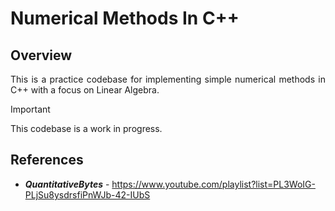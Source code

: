 # Numerical Methods In C++

## Overview
<p align=justify>
This is a practice codebase for implementing simple numerical methods in C++ 
with a focus on Linear Algebra.
</p>

> [!IMPORTANT]
> This codebase is a work in progress.

## References
+ ***QuantitativeBytes*** - https://www.youtube.com/playlist?list=PL3WoIG-PLjSu8ysdrsfiPnWJb-42-IUbS
